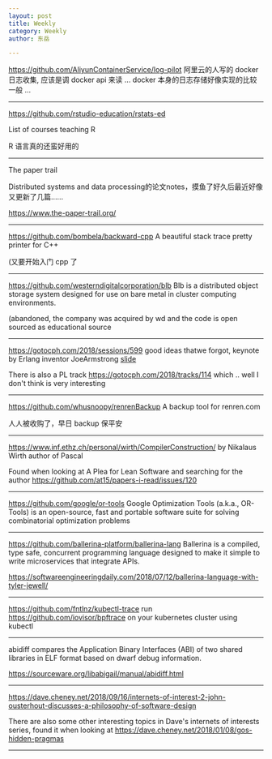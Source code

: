 ```yaml
---
layout: post
title: Weekly
category: Weekly
author: 东岳

---
```


https://github.com/AliyunContainerService/log-pilot 阿里云的人写的 docker 日志收集, 应该是调 docker api 来读 ...  docker 本身的日志存储好像实现的比较一般 ...

***

https://github.com/rstudio-education/rstats-ed

List of courses teaching R

R 语言真的还蛮好用的

***

The paper trail

Distributed systems and data processing的论文notes，摸鱼了好久后最近好像又更新了几篇……

https://www.the-paper-trail.org/

***

https://github.com/bombela/backward-cpp A beautiful stack trace pretty printer for C++

(又要开始入门 cpp 了

***

https://github.com/westerndigitalcorporation/blb Blb is a distributed object storage system designed for use on bare metal in cluster computing environments.

(abandoned, the company was acquired by wd and the code is open sourced as educational source

***

https://gotocph.com/2018/sessions/599 good ideas thatwe forgot, keynote by Erlang inventor JoeArmstrong [slide](https://files.gotocon.com/uploads/slides/conference_10/599/original/forget40.pdf)

There is also a PL track https://gotocph.com/2018/tracks/114 which .. well I don't think is very interesting

***

https://github.com/whusnoopy/renrenBackup A backup tool for renren.com 

人人被收购了，早日 backup 保平安

***

https://www.inf.ethz.ch/personal/wirth/CompilerConstruction/ by Nikalaus Wirth author of Pascal 

Found when looking at A Plea for Lean Software and searching for the author https://github.com/at15/papers-i-read/issues/120

***

https://github.com/google/or-tools Google Optimization Tools (a.k.a., OR-Tools) is an open-source, fast and portable software suite for solving combinatorial optimization problems

***

https://github.com/ballerina-platform/ballerina-lang Ballerina is a compiled, type safe, concurrent programming language designed to make it simple to write microservices that integrate APIs.

https://softwareengineeringdaily.com/2018/07/12/ballerina-language-with-tyler-jewell/ 

***

https://github.com/fntlnz/kubectl-trace run https://github.com/iovisor/bpftrace on your kubernetes cluster using  kubectl

***

abidiff compares the Application Binary Interfaces (ABI) of two shared libraries in ELF format based on dwarf debug information.

https://sourceware.org/libabigail/manual/abidiff.html

***

https://dave.cheney.net/2018/09/16/internets-of-interest-2-john-ousterhout-discusses-a-philosophy-of-software-design

There are also some other interesting topics in Dave's internets of interests series, found it when looking at https://dave.cheney.net/2018/01/08/gos-hidden-pragmas

***

